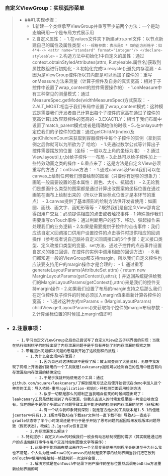 ### 自定义ViewGroup：实现弧形菜单
> - ###1.实现步骤：
> 	- 1.新建一个类继承至ViewGroup并重写至少前两个方法：一个是动态编码用一个是布局方式展示用
> 	- 2.自定义属性：
		- 1.在values文件夹下新建attrs.xml文件：以<declare-styleable name="属性名">节点新建自己的属性及属性类型
			```
            <!--规格参数：表示是X * X的正方形格子：如4*4-->
            <attr name="standard" format="integer"/>
        	</declare-styleable>
        ```
        - 2.构造方法中初始化1中自定义的属性：通过context.obtainStyledAttributes(attrs, R.styleable.属性名)获取到属性数组进行初始化
        - 3.初始化完成ta.recycle();避免内存泄漏
        - 4.因为是ViewGroup控件所以其内部是可以添加子控件的：重写onMeasure方法来测量（计算子控件及自身的真实宽高：相对于子控件中设置了wrap_content的控件需要操作的）
            - 1.onMeasure中有三种常见的测量模式：通过MeasureSpec.getMode(widthMeasureSpec)方式获取：
            - 2.ALT_MOST:相当于我们布局中设置了wrap_content模式：这种模式是需要我们开发者自己计算出每个子控件的宽高在通过子控件的宽高计算出改容器控件的宽高的
            - 3.EXACTLY：相当于我们布局中设置了match_parent模式或者是精确地值的时候
        - 5..在onlayout中定位我们的子控件的位置：通过getChildAt(index)及getChildrenCount来获取到容器控件中每个子控件的实例（拿到实例之后你就可以为所欲为了  哈哈）
            - 1.先通过数学公式等计算出子控件需要摆放的位置（坐标：一般以左上角的坐标为准）
            - 2.通过View.layout(l,t,r,b)给子控件一一布局
            - 3.此处可以给子控件加上一些特效动画之类的操作
        - 6.重点来了：这是方法是自定义View必须重写的方法了：onDraw方法：
            - 1.通过canvas及Paint我们可以在canvas上绘制任何我们想要绘制的图案（只要你有足够的想象力：画笔一般需要设置的基本属性：颜色、大小、抗锯齿）
            - 2.无论我们是想画什么类型的图案都是通过计算出改图案的坐标位置在通过画笔在画布上绘制出来的（所以计算坐标点位置才是本环节的重点）
            - 3.canvas提供了基本图形的绘制方法供开发者使用：如画圆、画线、画文字、画矩形等等
        - 7.既然我们是自定义View那肯定得跟用户交互：必须提供相应的点击或者触摸事件
            - 1.特殊操作我们需要重写onTouch事件：通过判断用户的按下、移动、弹起操作来处理我们的业务逻辑
            - 2.如果是需要提供子控件的点击事件：我们应该自定义回调接口供用户设置控件的点击事件时提供相应的回调操作（参考或者说自己脑补自定义回调接口的5个步骤：定义接口类型、定义改接口类型的变量、set方法、通过子控件的点击事件设置自定义的接口回调、在控件的实例中调用相应的回调方法）
        - 8.我们都知道一般的ViewGroup都支持margin，所以我们自定义控件也应该要支持用户的margin操作才是合理的：
            - 1.	通过重写generateLayoutParams(AttributeSet attrs) {
                            return new MarginLayoutParams(getContext(),attrs);
                            }
                  并返回系统提供给我们的MarginLayoutParams(getContext(),attrs)来是我们的控件支持margin操作
            - 2.如果我们设置了布局的margin支持之后那么我们在定位控件及子控件的时候必须加入margin值来重新计算各控件的宽高：
                - 1.通过这种方式mParams = (MarginLayoutParams) childView.getLayoutParams()来获取每个控件的margin布局参数
                - 2.计算坐标位置的时候加上margin值即可
- ### 2.注意事项：
		- 1.学习自定义ViewGroup之后自己尝试写了自定义View之五子棋界面的实现：当我在执行绘制棋子的时候出现了内存泄漏问题于是乎我有开始了对内存泄漏的探索之旅
		- 2.带着提出问题解决问题的思路我开始了这段别样的旅程：
			- 1.为什么会出现内存泄漏？
				- 1.因为自己对这块知识不是很了解：故上网查阅了大量资料，无意中我发现了网络上开发者们常用的一个工具就是leakcanary据说可以检测自己的应用中是否有内存泄漏及内存泄漏的精确定位
				- 2.于是乎我就开始使用这个工具：通过github.com/square/leakcanary/了解到使用方法之后便开始尝试在demo中加入这个神奇的工具：导入依赖-重写application-初始化-待检测页面调用检测方法
				- 3.似乎一切都是那么的顺利正当我暗自偷笑的时候问题出现了：leakcanary工具虽然检测到了内存泄漏，但我点击进入的时候发现里面一片空白啥也没有，我在想是不是那个步骤出了问题导致工具不能正确的检测到内存泄漏的地方（待解决）
				- 4.有一个坑令我印象特别深刻：就是官方给出的工具版本是1.5.1的但是jcenter中只有1.3.1版本导致AS在下载aar文件时一直下载不到 导致AS一直处于gradle状态等了半个小时发现还是不行于是乎开始了思考问题的起因后来发现版本问题导致（假死状态），改成1.3.1gradle恢复正常
			- 2.内存泄漏怎么解决？
		- 3.特别提示：自定义View的时候我们一般会有动态绘制视图的需求（其实就是通过用户的点击触摸灯事件与用户交互时绘制图像文字等操作）：
			- 1.此操作不能将画布提出来作为一个全局变量使用否则程序会崩溃至于为什么我也不清楚，个人认为是onDraw中的canvas的绘制是要不停的绘制界面当我们把它放到onTouch中使用时每绘制一帧就刷新一次这样会使...
			- 2.解决方式是在onTouch中记录下用户操作的坐标位置然后调用onDraw方法重新绘制界面即可

